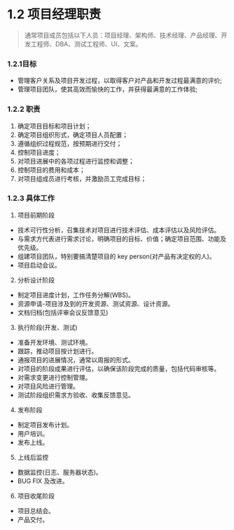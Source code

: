 # 1.2 项目经理职责
>通常项目成员包括以下人员：项目经理、架构师、技术经理、产品经理、开发工程师、DBA、测试工程师、UI、文案。

### 1.2.1目标 
- 管理客户关系及项目开发过程，以取得客户对产品和开发过程最满意的评价;
- 管理项目团队，使其高效而愉快的工作，并获得最满意的工作体验;
### 1.2.2 职责 
1. 确定项目目标和项目计划； 
2. 确定项目组织形式，确定项目人员配置； 
3. 遵循组织过程规范，按预期进行交付； 
4. 控制项目进度； 
5. 对项目进展中的各项过程进行监控和调整； 
6. 控制项目的费用和成本； 
7. 对项目组成员进行考核，并激励员工完成目标；

### 1.2.3 具体工作
1. 项目前期阶段
- 技术可行性分析，召集技术对项目进行技术评估、成本评估以及风险评估。
- 与需求方代表进行需求讨论，明确项目的目标、价值；确定项目范围、功能及优先级。
- 组建项目团队，特别要搞清楚项目的 key person(对产品有决定权的人)。
- 项目启动会议。

2. 分析设计阶段
- 制定项目进度计划，工作任务分解(WBS)。
- 资源申请-项目涉及到的开发资源、测试资源、设计资源。
- 文档归档(包括评审会议反馈意见)
3. 执行阶段(开发、测试)
- 准备开发环境、测试环境。
- 跟踪，推动项目按计划进行。
- 通报项目的进展情况，通常以周报的形式。
- 对项目的阶段成果进行评估，以确保该阶段完成的质量，包括代码审核等。
- 对需求变更进行控制管理。
- 对项目风险进行管理。
- 测试阶段组织需求方验收、收集反馈意见。
4. 发布阶段
- 制定项目发布计划。
- 用户培训。
- 发布上线。
5. 上线后监控
- 数据监控(日志、服务器状态)。
- BUG FIX 及改进。
6. 项目收尾阶段
- 项目总结会。
- 产品交付。
